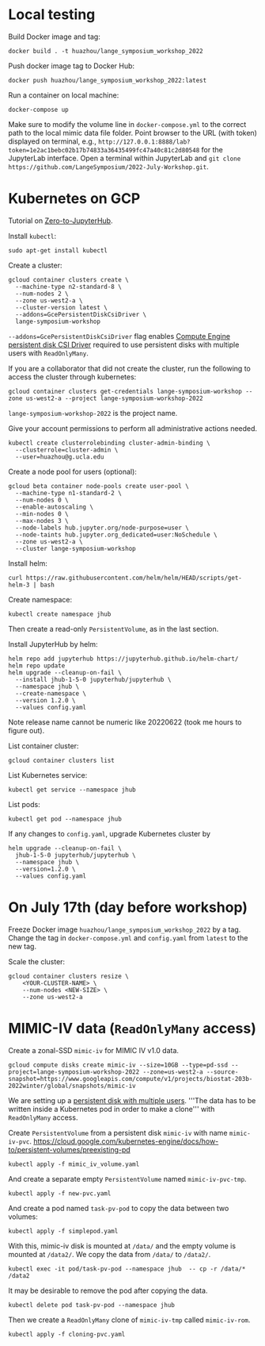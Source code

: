# Local testing

Build Docker image and tag:
```
docker build . -t huazhou/lange_symposium_workshop_2022
```

Push docker image tag to Docker Hub:
```
docker push huazhou/lange_symposium_workshop_2022:latest
```

Run a container on local machine:
```
docker-compose up
```
Make sure to modify the volume line in `docker-compose.yml` to the correct path to the local mimic data file folder. Point browser to the URL (with token) displayed on terminal, e.g., `http://127.0.0.1:8888/lab?token=1e2ac1bebc02b17b74833a36435499fc47a40c81c2d80548` for the JupyterLab interface. Open a terminal within JupyterLab and `git clone https://github.com/LangeSymposium/2022-July-Workshop.git`.

# Kubernetes on GCP

Tutorial on [Zero-to-JupyterHub](https://zero-to-jupyterhub.readthedocs.io/).

Install `kubectl`:
```
sudo apt-get install kubectl
```

Create a cluster:
```
gcloud container clusters create \
  --machine-type n2-standard-8 \
  --num-nodes 2 \
  --zone us-west2-a \
  --cluster-version latest \
  --addons=GcePersistentDiskCsiDriver \
  lange-symposium-workshop
```
`--addons=GcePersistentDiskCsiDriver` flag enables [Compute Engine persistent disk CSI Driver](https://cloud.google.com/kubernetes-engine/docs/how-to/persistent-volumes/gce-pd-csi-driver) required to use persistent disks with multiple users with `ReadOnlyMany`.

If you are a collaborator that did not create the cluster, run the following to access the cluster through kubernetes:
```
gcloud container clusters get-credentials lange-symposium-workshop --zone us-west2-a --project lange-symposium-workshop-2022
```
`lange-symposium-workshop-2022` is the project name. 

Give your account permissions to perform all administrative actions needed.
```
kubectl create clusterrolebinding cluster-admin-binding \
  --clusterrole=cluster-admin \
  --user=huazhou@g.ucla.edu
```

Create a node pool for users (optional):
```
gcloud beta container node-pools create user-pool \
  --machine-type n1-standard-2 \
  --num-nodes 0 \
  --enable-autoscaling \
  --min-nodes 0 \
  --max-nodes 3 \
  --node-labels hub.jupyter.org/node-purpose=user \
  --node-taints hub.jupyter.org_dedicated=user:NoSchedule \
  --zone us-west2-a \
  --cluster lange-symposium-workshop
```

Install helm:
```
curl https://raw.githubusercontent.com/helm/helm/HEAD/scripts/get-helm-3 | bash
```


Create namespace:
```
kubectl create namespace jhub
```

Then create a read-only `PersistentVolume`, as in the last section. 

Install JupyterHub by helm:
```
helm repo add jupyterhub https://jupyterhub.github.io/helm-chart/
helm repo update
helm upgrade --cleanup-on-fail \
  --install jhub-1-5-0 jupyterhub/jupyterhub \
  --namespace jhub \
  --create-namespace \
  --version 1.2.0 \
  --values config.yaml
```
Note release name cannot be numeric like 20220622 (took me hours to figure out).

List container cluster:
```
gcloud container clusters list
```

List Kubernetes service:
```
kubectl get service --namespace jhub
```

List pods:
```
kubectl get pod --namespace jhub
```

If any changes to `config.yaml`, upgrade Kubernetes cluster by
```
helm upgrade --cleanup-on-fail \
  jhub-1-5-0 jupyterhub/jupyterhub \
  --namespace jhub \
  --version=1.2.0 \
  --values config.yaml
```

# On July 17th (day before workshop)

Freeze Docker image `huazhou/lange_symposium_workshop_2022` by a tag. Change the tag in `docker-compose.yml` and `config.yaml` from `latest` to the new tag.

Scale the cluster:
```
gcloud container clusters resize \
    <YOUR-CLUSTER-NAME> \
    --num-nodes <NEW-SIZE> \
    --zone us-west2-a
```

# MIMIC-IV data (`ReadOnlyMany` access)

Create a zonal-SSD `mimic-iv` for MIMIC IV v1.0 data.
```
gcloud compute disks create mimic-iv --size=10GB --type=pd-ssd --project=lange-symposium-workshop-2022 --zone=us-west2-a --source-snapshot=https://www.googleapis.com/compute/v1/projects/biostat-203b-2022winter/global/snapshots/mimic-iv
```

We are setting up a [persistent disk with multiple users](https://cloud.google.com/kubernetes-engine/docs/how-to/persistent-volumes/readonlymany-disks). '''The data has to be written inside a Kubernetes pod in order to make a clone''' with `ReadOnlyMany` access.

Create `PersistentVolume` from a persistent disk `mimic-iv` with name `mimic-iv-pvc`.
<https://cloud.google.com/kubernetes-engine/docs/how-to/persistent-volumes/preexisting-pd>
```
kubectl apply -f mimic_iv_volume.yaml
```

And create a separate empty `PersistentVolume` named `mimic-iv-pvc-tmp`.
```
kubectl apply -f new-pvc.yaml
```

And create a pod named `task-pv-pod` to copy the data between two volumes:
```
kubectl apply -f simplepod.yaml
```

With this, mimic-iv disk is mounted at `/data/` and the empty volume is mounted at `/data2/`.  We copy the data from `/data/` to `/data2/`. 
```
kubectl exec -it pod/task-pv-pod --namespace jhub  -- cp -r /data/* /data2
```

It may be desirable to remove the pod after copying the data.
```
kubectl delete pod task-pv-pod --namespace jhub
```

Then we create a `ReadOnlyMany` clone of `mimic-iv-tmp` called `mimic-iv-rom`.
```
kubectl apply -f cloning-pvc.yaml
```




